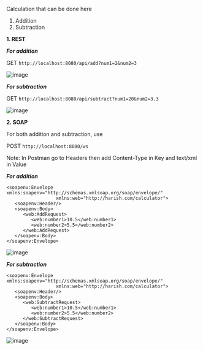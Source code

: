 Calculation that can be done here

1. Addition
2. Subtraction


**1. REST**

***For addition***

GET ```http://localhost:8080/api/add?num1=2&num2=3```

![image](https://github.com/user-attachments/assets/e8a65cb5-ea96-4771-8fc5-5f05992ed42f)


***For subtraction***

GET ```http://localhost:8080/api/subtract?num1=20&num2=3.3```

![image](https://github.com/user-attachments/assets/4046b7d9-142e-4778-88de-46f785ee71bf)




**2. SOAP**

For both addition and subtraction, use

POST ```http://localhost:8080/ws```

Note: In Postman go to Headers then add Content-Type in Key and text/xml in Value

***For addition***


```  
<soapenv:Envelope xmlns:soapenv="http://schemas.xmlsoap.org/soap/envelope/"
                  xmlns:web="http://harish.com/calculator">
   <soapenv:Header/>
   <soapenv:Body>
      <web:AddRequest>
         <web:number1>10.5</web:number1>
         <web:number2>5.5</web:number2>
      </web:AddRequest>
   </soapenv:Body>
</soapenv:Envelope>
```

![image](https://github.com/user-attachments/assets/2018fbdb-bcfc-4e66-ab9e-b082e0fb91ce)

***For subtraction***
```
<soapenv:Envelope xmlns:soapenv="http://schemas.xmlsoap.org/soap/envelope/"
                  xmlns:web="http://harish.com/calculator">
   <soapenv:Header/>
   <soapenv:Body>
      <web:SubtractRequest>
         <web:number1>10.5</web:number1>
         <web:number2>5.5</web:number2>
      </web:SubtractRequest>
   </soapenv:Body>
</soapenv:Envelope>
```
![image](https://github.com/user-attachments/assets/26366761-7e51-4a05-98a6-6bd67338672d)
